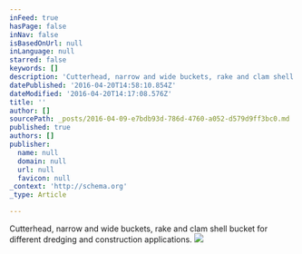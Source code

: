 ```yaml
---
inFeed: true
hasPage: false
inNav: false
isBasedOnUrl: null
inLanguage: null
starred: false
keywords: []
description: 'Cutterhead, narrow and wide buckets, rake and clam shell bucket for different dredging and construction applications.'
datePublished: '2016-04-20T14:58:10.854Z'
dateModified: '2016-04-20T14:17:08.576Z'
title: ''
author: []
sourcePath: _posts/2016-04-09-e7bdb93d-786d-4760-a052-d579d9ff3bc0.md
published: true
authors: []
publisher:
  name: null
  domain: null
  url: null
  favicon: null
_context: 'http://schema.org'
_type: Article

---
```

Cutterhead, narrow and wide buckets, rake and clam shell bucket for different dredging and construction applications.
![](https://the-grid-user-content.s3-us-west-2.amazonaws.com/370ea414-4094-4663-b9c8-97c05fb2a5c1.jpg)